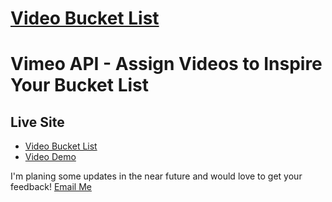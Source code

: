 # [Video Bucket List](https://github.com/martinbutler/video_bucket_list)

Vimeo API - Assign Videos to Inspire Your Bucket List
=====================================================

## Live Site
- [Video Bucket List](http://videobucketlist.herokuapp.com/)
- [Video Demo](https://vimeo.com/119792779)


I'm planing some updates in the near future and would love to get your feedback!
[Email Me](mailto:martinfullstack@gmail.com)